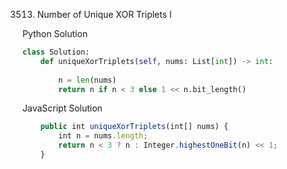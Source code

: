 3513. Number of Unique XOR Triplets I

Python Solution
```python
class Solution:
    def uniqueXorTriplets(self, nums: List[int]) -> int:
        
        n = len(nums)
        return n if n < 3 else 1 << n.bit_length()
```

JavaScript Solution
```js
    public int uniqueXorTriplets(int[] nums) {
        int n = nums.length;
        return n < 3 ? n : Integer.highestOneBit(n) << 1; 
    }
```

